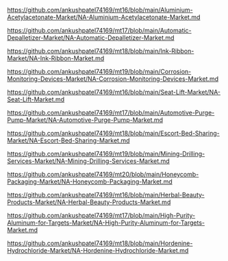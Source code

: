 <p><a href="https://github.com/ankushpatel74169/mt16/blob/main/Aluminium-Acetylacetonate-Market/NA-Aluminium-Acetylacetonate-Market.md">https://github.com/ankushpatel74169/mt16/blob/main/Aluminium-Acetylacetonate-Market/NA-Aluminium-Acetylacetonate-Market.md</a></p><p><a href="https://github.com/ankushpatel74169/mt17/blob/main/Automatic-Depalletizer-Market/NA-Automatic-Depalletizer-Market.md">https://github.com/ankushpatel74169/mt17/blob/main/Automatic-Depalletizer-Market/NA-Automatic-Depalletizer-Market.md</a></p><p><a href="https://github.com/ankushpatel74169/mt18/blob/main/Ink-Ribbon-Market/NA-Ink-Ribbon-Market.md">https://github.com/ankushpatel74169/mt18/blob/main/Ink-Ribbon-Market/NA-Ink-Ribbon-Market.md</a></p><p><a href="https://github.com/ankushpatel74169/mt19/blob/main/Corrosion-Monitoring-Devices-Market/NA-Corrosion-Monitoring-Devices-Market.md">https://github.com/ankushpatel74169/mt19/blob/main/Corrosion-Monitoring-Devices-Market/NA-Corrosion-Monitoring-Devices-Market.md</a></p><p><a href="https://github.com/ankushpatel74169/mt16/blob/main/Seat-Lift-Market/NA-Seat-Lift-Market.md">https://github.com/ankushpatel74169/mt16/blob/main/Seat-Lift-Market/NA-Seat-Lift-Market.md</a></p><p><a href="https://github.com/ankushpatel74169/mt17/blob/main/Automotive-Purge-Pump-Market/NA-Automotive-Purge-Pump-Market.md">https://github.com/ankushpatel74169/mt17/blob/main/Automotive-Purge-Pump-Market/NA-Automotive-Purge-Pump-Market.md</a></p><p><a href="https://github.com/ankushpatel74169/mt18/blob/main/Escort-Bed-Sharing-Market/NA-Escort-Bed-Sharing-Market.md">https://github.com/ankushpatel74169/mt18/blob/main/Escort-Bed-Sharing-Market/NA-Escort-Bed-Sharing-Market.md</a></p><p><a href="https://github.com/ankushpatel74169/mt19/blob/main/Mining-Drilling-Services-Market/NA-Mining-Drilling-Services-Market.md">https://github.com/ankushpatel74169/mt19/blob/main/Mining-Drilling-Services-Market/NA-Mining-Drilling-Services-Market.md</a></p><p><a href="https://github.com/ankushpatel74169/mt20/blob/main/Honeycomb-Packaging-Market/NA-Honeycomb-Packaging-Market.md">https://github.com/ankushpatel74169/mt20/blob/main/Honeycomb-Packaging-Market/NA-Honeycomb-Packaging-Market.md</a></p><p><a href="https://github.com/ankushpatel74169/mt16/blob/main/Herbal-Beauty-Products-Market/NA-Herbal-Beauty-Products-Market.md">https://github.com/ankushpatel74169/mt16/blob/main/Herbal-Beauty-Products-Market/NA-Herbal-Beauty-Products-Market.md</a></p><p><a href="https://github.com/ankushpatel74169/mt17/blob/main/High-Purity-Aluminum-for-Targets-Market/NA-High-Purity-Aluminum-for-Targets-Market.md">https://github.com/ankushpatel74169/mt17/blob/main/High-Purity-Aluminum-for-Targets-Market/NA-High-Purity-Aluminum-for-Targets-Market.md</a></p><p><a href="https://github.com/ankushpatel74169/mt18/blob/main/Hordenine-Hydrochloride-Market/NA-Hordenine-Hydrochloride-Market.md">https://github.com/ankushpatel74169/mt18/blob/main/Hordenine-Hydrochloride-Market/NA-Hordenine-Hydrochloride-Market.md</a></p>
